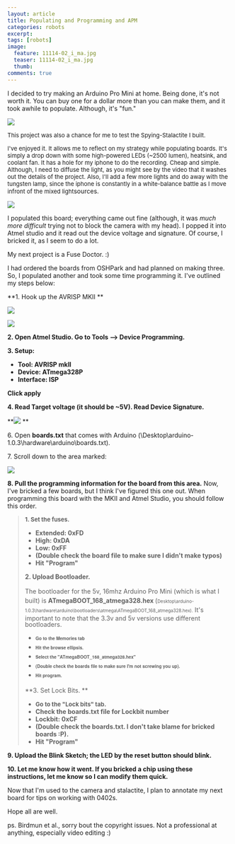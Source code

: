 ```yaml
---
layout: article
title: Populating and Programming and APM
categories: robots
excerpt:
tags: [robots]
image:
  feature: 11114-02_i_ma.jpg
  teaser: 11114-02_i_ma.jpg
  thumb:
comments: true
---
```


I decided to try making an Arduino Pro Mini at home.  Being done, it's not worth it.  You can buy one for a dollar more than you can make them, and it took awhile to populate.  Although, it's "fun."

![](/files/userpics/u19048/IMG_8868_513x768.jpg)

<span style="font-size: 13px; line-height: 1.231;">This project was also a chance for me to test the Spying-Stalactite I built.</span>

<span style="font-size: 13px; line-height: 1.231;">I've enjoyed it.  It allows me to reflect on my strategy while populating boards.  It's simply a drop down with some high-powered LEDs (~2500 lumen), heatsink, and coolant fan.  It has a hole for my iphone to do the recording.  Cheap and simple.  Although, I need to diffuse the light, as you might see by the video that it washes out the details of the project.  Also, I'll add a few more lights and do away with the tungsten lamp, since the iphone is constantly in a white-balance battle as I move infront of the mixed light</span><span style="line-height: 1.231;">sources.</span>

![](/files/userpics/u19048/IMG_8862_1150x768.jpg)

I populated this board; everything came out fine (although, it was _much more difficult_ trying not to block the camera with my head).  I popped it into Atmel studio and it read out the device voltage and signature.  Of course, I bricked it, as I seem to do a lot.

My next project is a Fuse Doctor. :)

I had ordered the boards from OSHPark and had planned on making three.  So, I populated another and took some time programming it.  I've outlined my steps below:

**1\. Hook up the AVRISP MKII **

![](/files/userpics/u19048/avrispmkii-pin-out.png)

![](/files/userpics/u19048/Pinout_of_Aduino_Pro_Mini.jpg)

**2\. Open Atmel Studio.  Go to Tools --> Device Programming.**

**3\. Setup:**

*   **Tool: AVRISP mkII**
*   **Device: ATmega328P**
*   **Interface: ISP**

**Click apply**

**4\. Read Target voltage (it should be ~5V).  Read Device Signature.**

**![](/files/userpics/u19048/Atmel_Studio_1.jpg)
**

6\. Open **boards.txt** that comes with Arduino (\Desktop\arduino-1.0.3\hardware\arduino\boards.txt).

7\. Scroll down to the area marked:

![](/files/userpics/u19048/Boards_File.jpg)

**8\. Pull the programming information for the board from this area.**  Now, I've bricked a few boards, but I think I've figured this one out.  When programming this board with the MKII and Atmel Studio, you should follow this order.

> **<span style="font-size: 13px; line-height: 1.231;">1\. Set the fuses.</span>**
>
> *   **Extended: 0xFD**
> *   **High: 0xDA**
> *   **Low: 0xFF**
> *   **(Double check the board file to make sure I didn't make typos)**
> *   **Hit "Program"**
>
> **2\. Upload Bootloader.**
>
> <span style="line-height: 20.99431800842285px;">The bootloader for the 5v, 16mhz Arduino Pro Mini (which is what I built) is </span>**<span style="line-height: 20.99431800842285px;">ATmegaBOOT_168_atmega328.hex</span><span style="font-size: 14px; line-height: 21px;"> </span>**<span style="font-size: 14px; line-height: 21px;">(</span><span style="font-size: x-small;"><span style="line-height: 20.99431800842285px;">Desktop\arduino-1.0.3\hardware\arduino\bootloaders\atmega\ATmegaBOOT_168_atmega328.hex).</span></span><span style="line-height: 14px;">  It's important to note that the 3.3v and 5v versions use different bootloaders.</span>
>
> *   **<span style="font-family: 'Helvetica Neue', Helvetica, Arial, sans-serif; font-size: x-small;"><span style="line-height: 20.99431800842285px;">Go to the Memories tab</span></span>**
> *   **<span style="font-family: 'Helvetica Neue', Helvetica, Arial, sans-serif; font-size: x-small;"><span style="line-height: 20.99431800842285px;">Hit the browse ellipsis.</span></span>**
> *   **<span style="font-family: 'Helvetica Neue', Helvetica, Arial, sans-serif; font-size: x-small;"><span style="line-height: 20.99431800842285px;">Select the "ATmegaBOOT_168_atmega328.hex"</span></span>**
> *   **<span style="font-family: 'Helvetica Neue', Helvetica, Arial, sans-serif; font-size: x-small;"><span style="line-height: 20.99431800842285px;">(Double check the boards file to make sure I'm not screwing you up).</span></span>**
> *   **<span style="font-family: 'Helvetica Neue', Helvetica, Arial, sans-serif; font-size: x-small;"><span style="line-height: 20.99431800842285px;">Hit program.</span></span>**
>
> **3\.  Set Lock Bits. **
>
> *   **<span style="font-size: 13px; line-height: 1.231;">Go to the "Lock bits" tab.  </span>**
> *   **Check the boards.txt file for Lockbit number**
> *   **Lockbit: 0xCF**
> *   **(Double check the boards.txt.  I don't take blame for bricked boards :P).**
> *   **Hit "Program"**

**9\. Upload the Blink Sketch; the LED by the reset button should blink.**

**10\. Let me know how it went.  If you bricked a chip using these instructions, let me know so I can modify them quick.**

Now that I'm used to the camera and stalactite, I plan to annotate my next board for tips on working with 0402s.

Hope all are well.

ps. Birdmun et al., sorry bout the copyright issues.  Not a professional at anything, especially video editing :)

